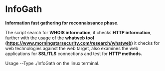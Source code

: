 # InfoGath

<b>Information fast gathering for reconnaissance phase.</b>

The script search for <b>WHOIS information</b>, it checks <b>HTTP information</b>, further with the usage of the <b>whatweb tool (https://www.morningstarsecurity.com/research/whatweb)</b> it checks for web technologies against the web target, also examines the web applications for <b>SSL/TLS</b> connections and test for <b>HTTP methods.</b>

Usage --Type ./InfoGath on the linux terminal.


